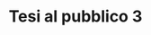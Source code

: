 ---
layout: event
categories: eventolocale
title:  "Tesi al pubblico 3"
CL: Firenze
locandina: /img/eventilocali/2017-FI-tesi3/locandina.png
gallery:
report:
facebook: https://www.facebook.com/events/782027905318572/
link: 
---